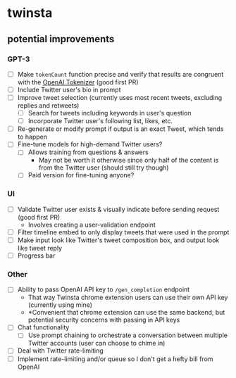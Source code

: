 # twinsta

## potential improvements
### GPT-3
- [ ] Make `tokenCount` function precise and verify that results are congruent with the [OpenAI Tokenizer](https://beta.openai.com/tokenizer) (good first PR)
- [ ] Include Twitter user's bio in prompt
- [ ] Improve tweet selection (currently uses most recent tweets, excluding replies and retweets)
  - [ ] Search for tweets including keywords in user's question
  - [ ] Incorporate Twitter user's following list, likes, etc.
- [ ] Re-generate or modify prompt if output is an exact Tweet, which tends to happen
- [ ] Fine-tune models for high-demand Twitter users?
  - [ ] Allows training from questions & answers
    - May not be worth it otherwise since only half of the content is from the Twitter user (should still try though)
  - [ ] Paid version for fine-tuning anyone?
### UI
- [ ] Validate Twitter user exists & visually indicate before sending request (good first PR)
  - Involves creating a user-validation endpoint
- [ ] Filter timeline embed to only display tweets that were used in the prompt
- [ ] Make input look like Twitter's tweet composition box, and output look like tweet reply
- [ ] Progress bar
### Other
- [ ] Ability to pass OpenAI API key to `/gen_completion` endpoint
  - That way Twinsta chrome extension users can use their own API key (currently using mine)
  - *Convenient that chrome extension can use the same backend, but potential security concerns with passing in API keys
- [ ] Chat functionality
  - [ ] Use prompt chaining to orchestrate a conversation between multiple Twitter accounts (user can choose to chime in)
- [ ] Deal with Twitter rate-limiting
- [ ] Implement rate-limiting and/or queue so I don't get a hefty bill from OpenAI
